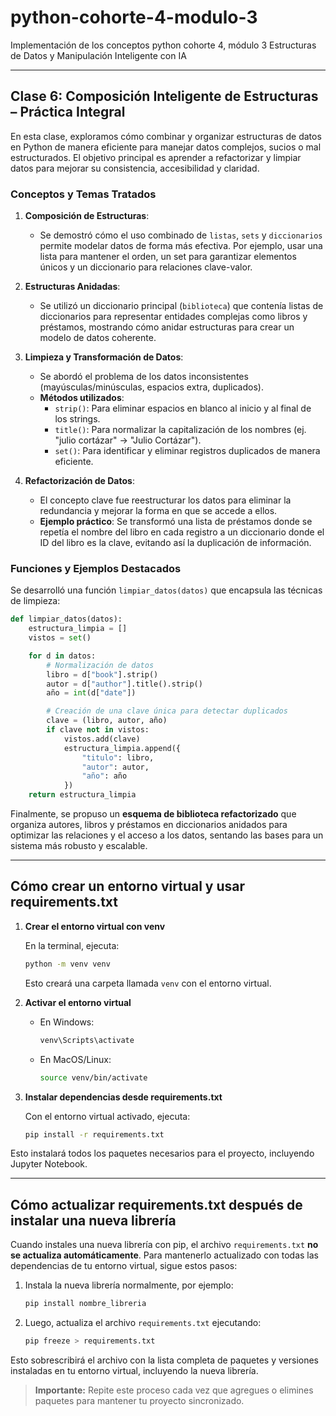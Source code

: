 # python-cohorte-4-modulo-3
Implementación de los conceptos python cohorte 4, módulo 3 Estructuras de Datos y Manipulación Inteligente con IA

---

## Clase 6: Composición Inteligente de Estructuras – Práctica Integral

En esta clase, exploramos cómo combinar y organizar estructuras de datos en Python de manera eficiente para manejar datos complejos, sucios o mal estructurados. El objetivo principal es aprender a refactorizar y limpiar datos para mejorar su consistencia, accesibilidad y claridad.

### Conceptos y Temas Tratados

1.  **Composición de Estructuras**:
    *   Se demostró cómo el uso combinado de `listas`, `sets` y `diccionarios` permite modelar datos de forma más efectiva. Por ejemplo, usar una lista para mantener el orden, un set para garantizar elementos únicos y un diccionario para relaciones clave-valor.

2.  **Estructuras Anidadas**:
    *   Se utilizó un diccionario principal (`biblioteca`) que contenía listas de diccionarios para representar entidades complejas como libros y préstamos, mostrando cómo anidar estructuras para crear un modelo de datos coherente.

3.  **Limpieza y Transformación de Datos**:
    *   Se abordó el problema de los datos inconsistentes (mayúsculas/minúsculas, espacios extra, duplicados).
    *   **Métodos utilizados**:
        *   `strip()`: Para eliminar espacios en blanco al inicio y al final de los strings.
        *   `title()`: Para normalizar la capitalización de los nombres (ej. "julio cortázar" -> "Julio Cortázar").
        *   `set()`: Para identificar y eliminar registros duplicados de manera eficiente.

4.  **Refactorización de Datos**:
    *   El concepto clave fue reestructurar los datos para eliminar la redundancia y mejorar la forma en que se accede a ellos.
    *   **Ejemplo práctico**: Se transformó una lista de préstamos donde se repetía el nombre del libro en cada registro a un diccionario donde el ID del libro es la clave, evitando así la duplicación de información.

### Funciones y Ejemplos Destacados

Se desarrolló una función `limpiar_datos(datos)` que encapsula las técnicas de limpieza:

```python
def limpiar_datos(datos):
    estructura_limpia = []
    vistos = set()

    for d in datos:
        # Normalización de datos
        libro = d["book"].strip()
        autor = d["author"].title().strip()
        año = int(d["date"])

        # Creación de una clave única para detectar duplicados
        clave = (libro, autor, año)
        if clave not in vistos:
            vistos.add(clave)
            estructura_limpia.append({
                "titulo": libro,
                "autor": autor,
                "año": año
            })
    return estructura_limpia
```

Finalmente, se propuso un **esquema de biblioteca refactorizado** que organiza autores, libros y préstamos en diccionarios anidados para optimizar las relaciones y el acceso a los datos, sentando las bases para un sistema más robusto y escalable.

---

## Cómo crear un entorno virtual y usar requirements.txt

1. **Crear el entorno virtual con venv**

   En la terminal, ejecuta:
   ```bash
   python -m venv venv
   ```
   Esto creará una carpeta llamada `venv` con el entorno virtual.

2. **Activar el entorno virtual**

   - En Windows:
     ```bash
     venv\Scripts\activate
     ```
   - En MacOS/Linux:
     ```bash
     source venv/bin/activate
     ```

3. **Instalar dependencias desde requirements.txt**

   Con el entorno virtual activado, ejecuta:
   ```bash
   pip install -r requirements.txt
   ```

Esto instalará todos los paquetes necesarios para el proyecto, incluyendo Jupyter Notebook.

---

## Cómo actualizar requirements.txt después de instalar una nueva librería

Cuando instales una nueva librería con pip, el archivo `requirements.txt` **no se actualiza automáticamente**. Para mantenerlo actualizado con todas las dependencias de tu entorno virtual, sigue estos pasos:

1. Instala la nueva librería normalmente, por ejemplo:
   ```bash
   pip install nombre_libreria
   ```
2. Luego, actualiza el archivo `requirements.txt` ejecutando:
   ```bash
   pip freeze > requirements.txt
   ```
Esto sobrescribirá el archivo con la lista completa de paquetes y versiones instaladas en tu entorno virtual, incluyendo la nueva librería.

> **Importante:** Repite este proceso cada vez que agregues o elimines paquetes para mantener tu proyecto sincronizado.
